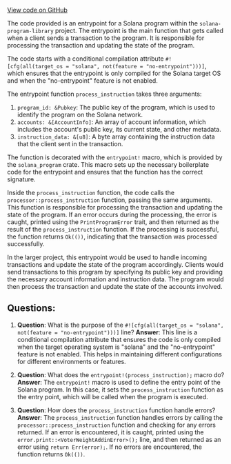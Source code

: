 [View code on GitHub](https://github.com/solana-labs/solana-program-library/governance/addin-mock/program/src/entrypoint.rs)

The code provided is an entrypoint for a Solana program within the `solana-program-library` project. The entrypoint is the main function that gets called when a client sends a transaction to the program. It is responsible for processing the transaction and updating the state of the program.

The code starts with a conditional compilation attribute `#![cfg(all(target_os = "solana", not(feature = "no-entrypoint")))]`, which ensures that the entrypoint is only compiled for the Solana target OS and when the "no-entrypoint" feature is not enabled.

The entrypoint function `process_instruction` takes three arguments:

1. `program_id: &Pubkey`: The public key of the program, which is used to identify the program on the Solana network.
2. `accounts: &[AccountInfo]`: An array of account information, which includes the account's public key, its current state, and other metadata.
3. `instruction_data: &[u8]`: A byte array containing the instruction data that the client sent in the transaction.

The function is decorated with the `entrypoint!` macro, which is provided by the `solana_program` crate. This macro sets up the necessary boilerplate code for the entrypoint and ensures that the function has the correct signature.

Inside the `process_instruction` function, the code calls the `processor::process_instruction` function, passing the same arguments. This function is responsible for processing the transaction and updating the state of the program. If an error occurs during the processing, the error is caught, printed using the `PrintProgramError` trait, and then returned as the result of the `process_instruction` function. If the processing is successful, the function returns `Ok(())`, indicating that the transaction was processed successfully.

In the larger project, this entrypoint would be used to handle incoming transactions and update the state of the program accordingly. Clients would send transactions to this program by specifying its public key and providing the necessary account information and instruction data. The program would then process the transaction and update the state of the accounts involved.
## Questions: 
 1. **Question**: What is the purpose of the `#![cfg(all(target_os = "solana", not(feature = "no-entrypoint")))]` line?
   **Answer**: This line is a conditional compilation attribute that ensures the code is only compiled when the target operating system is "solana" and the "no-entrypoint" feature is not enabled. This helps in maintaining different configurations for different environments or features.

2. **Question**: What does the `entrypoint!(process_instruction);` macro do?
   **Answer**: The `entrypoint!` macro is used to define the entry point of the Solana program. In this case, it sets the `process_instruction` function as the entry point, which will be called when the program is executed.

3. **Question**: How does the `process_instruction` function handle errors?
   **Answer**: The `process_instruction` function handles errors by calling the `processor::process_instruction` function and checking for any errors returned. If an error is encountered, it is caught, printed using the `error.print::<VoterWeightAddinError>();` line, and then returned as an error using `return Err(error);`. If no errors are encountered, the function returns `Ok(())`.